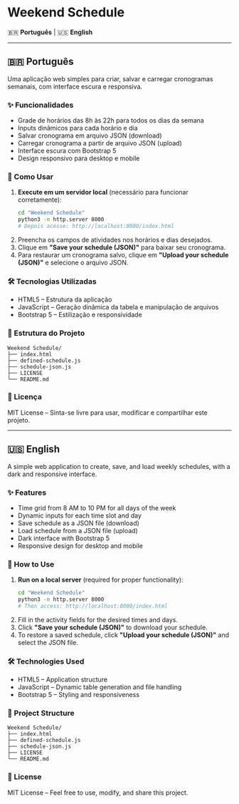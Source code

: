 # Weekend Schedule

🇧🇷 **Português** | 🇺🇸 **English**

---

## 🇧🇷 Português

Uma aplicação web simples para criar, salvar e carregar cronogramas semanais, com interface escura e responsiva.

### ✨ Funcionalidades

- Grade de horários das 8h às 22h para todos os dias da semana
- Inputs dinâmicos para cada horário e dia
- Salvar cronograma em arquivo JSON (download)
- Carregar cronograma a partir de arquivo JSON (upload)
- Interface escura com Bootstrap 5
- Design responsivo para desktop e mobile

### 🚀 Como Usar

1. **Execute em um servidor local** (necessário para funcionar corretamente):
    ```bash
    cd "Weekend Schedule"
    python3 -m http.server 8000
    # Depois acesse: http://localhost:8000/index.html
    ```
2. Preencha os campos de atividades nos horários e dias desejados.
3. Clique em **"Save your schedule (JSON)"** para baixar seu cronograma.
4. Para restaurar um cronograma salvo, clique em **"Upload your schedule (JSON)"** e selecione o arquivo JSON.

### 🛠️ Tecnologias Utilizadas

- HTML5 – Estrutura da aplicação
- JavaScript – Geração dinâmica da tabela e manipulação de arquivos
- Bootstrap 5 – Estilização e responsividade

### 📁 Estrutura do Projeto

```
Weekend Schedule/
├── index.html
├── defined-schedule.js
├── schedule-json.js
├── LICENSE
└── README.md
```

### 📄 Licença

MIT License – Sinta-se livre para usar, modificar e compartilhar este projeto.

---

## 🇺🇸 English

A simple web application to create, save, and load weekly schedules, with a dark and responsive interface.

### ✨ Features

- Time grid from 8 AM to 10 PM for all days of the week
- Dynamic inputs for each time slot and day
- Save schedule as a JSON file (download)
- Load schedule from a JSON file (upload)
- Dark interface with Bootstrap 5
- Responsive design for desktop and mobile

### 🚀 How to Use

1. **Run on a local server** (required for proper functionality):
    ```bash
    cd "Weekend Schedule"
    python3 -m http.server 8000
    # Then access: http://localhost:8000/index.html
    ```
2. Fill in the activity fields for the desired times and days.
3. Click **"Save your schedule (JSON)"** to download your schedule.
4. To restore a saved schedule, click **"Upload your schedule (JSON)"** and select the JSON file.

### 🛠️ Technologies Used

- HTML5 – Application structure
- JavaScript – Dynamic table generation and file handling
- Bootstrap 5 – Styling and responsiveness

### 📁 Project Structure

```
Weekend Schedule/
├── index.html
├── defined-schedule.js
├── schedule-json.js
├── LICENSE
└── README.md
```

### 📄 License

MIT License – Feel free to use, modify, and share this project.